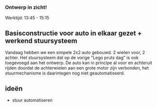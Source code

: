 ### Ontwerp in zicht!

Werktijd:
13:45 - 15:15

## Basisconstructie voor auto in elkaar gezet + werkend stuursysteem

Vandaag hebben we een simpele 2x2 auto gebouwd. 2 wielen voor, 2 achter. Het stuursysteem dat op de vorige "Lego pruts dag" is ook toegevoegd aan het ontwerp.
De auto kan in principe al voor en achteruit rijden doordat de achterwielen aan een grote motor zijn verbonden, het stuurmechanisme is daarintegen nog niet geautomatiseerd.

## ideën
- stuur automatiseren

